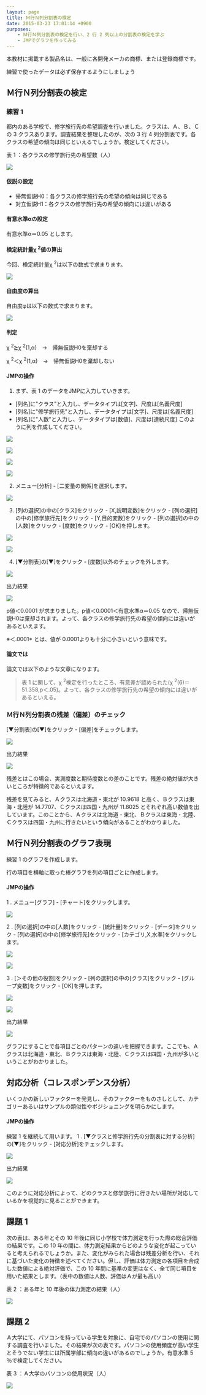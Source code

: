 ```yaml
---
layout: page
title: Ｍ行Ｎ列分割表の検定
date: 2015-03-23 17:01:14 +0900
purposes:
    - Ｍ行Ｎ列分割表の検定を行い、2 行 2 列以上の分割表の検定を学ぶ
    - JMPでグラフを作ってみる
---
```


本教材に掲載する製品名は、一般に各開発メーカの商標、または登録商標です。

練習で使ったデータは必ず保存するようにしましょう


Ｍ行Ｎ列分割表の検定
--------------
### 練習 1


都内のある学校で、修学旅行先の希望調査を行いました。クラスは、Ａ、Ｂ、Ｃの 3 クラスあります。調査結果を整理したのが、次の 3 行 4 列分割表です。各クラスの希望の傾向は同じといえるでしょうか。検定してください。

表 1 ：各クラスの修学旅行先の希望数（人）

![](./pic/05_01exQ.png)


#### 仮説の設定

* 帰無仮説H0：各クラスの修学旅行先の希望の傾向は同じである
* 対立仮説H1：各クラスの修学旅行先の希望の傾向には違いがある

#### 有意水準&alpha;の設定


有意水準&alpha;＝0.05 とします。

#### 検定統計量&chi; <sup>2</sup>値の算出


今回、検定統計量&chi; <sup>2</sup>は以下の数式で求まります。

![](./pic/05_02x.png)


#### 自由度の算出


自由度&phi;は以下の数式で求まります。

![](./pic/05_03f.png)


#### 判定

&chi; <sup>2</sup>≧&chi; <sup>2</sup>(1,&alpha;)　→　帰無仮説H0を棄却する

&chi; <sup>2</sup>＜&chi; <sup>2</sup>(1,&alpha;)　→　帰無仮説H0を棄却しない

#### JMPの操作

1. まず、表 1 のデータをJMPに入力していきます。
 * [列名]に"クラス"と入力し、データタイプは[文字]、尺度は[名義尺度]
 * [列名]に"修学旅行先"と入力し、データタイプは[文字]、尺度は[名義尺度]
 * [列名]に"人数"と入力し、データタイプは[数値]、尺度は[連続尺度]
このように列を作成してください。

![](./pic/05_04newline.png)

![](./pic/05_05newline.png)

![](./pic/05_06newline.png)

![](./pic/05_07input.png)

2. メニュー[分析] - [二変量の関係]を選択します。

![](./pic/05_08analysis.png)

3. [列の選択]の中の[クラス]をクリック - [X,説明変数]をクリック - [列の選択]の中の[修学旅行先]をクリック - [Y,目的変数]をクリック - [列の選択]の中の[人数]をクリック - [度数]をクリック - [OK]を押します。

![](./pic/05_09analysis.png)

![](./pic/05_10analysis.png)

4. [▼分割表]の[▼]をクリック - [度数]以外のチェックを外します。

![](./pic/05_11analysis.png)


出力結果

![](./pic/05_12analysis.png)


p値＜0.0001 が求まりました。p値＜0.0001＜有意水準&alpha;＝0.05 なので、帰無仮説H0は棄却されます。よって、各クラスの修学旅行先の希望の傾向には違いがあるといえます。

※＜.0001* とは、値が 0.0001よりも十分に小さいという意味です。

#### 論文では


論文では以下のような文章になります。




> 表 1 に関して、&chi; <sup>2</sup>検定を行ったところ、有意差が認められた(&chi; <sup>2</sup>(6)＝51.358,p＜.05)。よって、各クラスの修学旅行先の希望の傾向には違いがあるといえる。 


### Ｍ行Ｎ列分割表の残差（偏差）のチェック

[▼分割表]の[▼]をクリック - [偏差]をチェックします。

![](./pic/05_13analysis.png)


出力結果

![](./pic/05_14analysis.png)


残差とはこの場合、実測度数と期待度数との差のことです。残差の絶対値が大きいところが特徴的であるといえます。

残差を見てみると、Ａクラスは北海道・東北が 10.9618 と高く、Ｂクラスは東海・北陸が 14.7707、Ｃクラスは四国・九州が 11.8025 とそれぞれ高い数値を出しています。このことから、Ａクラスは北海道・東北、Ｂクラスは東海・北陸、Ｃクラスは四国・九州に行きたいという傾向があることがわかりました。


Ｍ行Ｎ列分割表のグラフ表現
--------------
練習 1 のグラフを作成します。

行の項目を横軸に取った棒グラフを列の項目ごとに作成します。

#### JMPの操作

1 . メニュー[グラフ] - [チャート]をクリックします。

![](./pic/05_15chart.png)

2 . [列の選択]の中の[人数]をクリック - [統計量]をクリック - [データ]をクリック - [列の選択]の中の[修学旅行先]をクリック - [カテゴリ,X,水準]をクリックします。

![](./pic/05_16chart.png)

![](./pic/05_17chart.png)

3 . [＞その他の役割]をクリック - [列の選択]の中の[クラス]をクリック - [グループ変数]をクリック - [OK]を押します。

![](./pic/05_18chart.png)

![](./pic/05_19chart.png)


出力結果

![](./pic/05_20chart.png)


グラフにすることで各項目ごとのパターンの違いを把握できます。ここでも、Ａクラスは北海道・東北、Ｂクラスは東海・北陸、Ｃクラスは四国・九州が多いということがわかりました。


対応分析（コレスポンデンス分析）
--------------

いくつかの新しいファクターを発見し、そのファクターをものさしとして、カテゴリーあるいはサンプルの類似性やポジショニングを明らかにします。

#### JMPの操作


練習 1 を継続して用います。
1 . [▼クラスと修学旅行先の分割表に対する分析]の[▼]をクリック - [対応分析]をチェックします。

![](./pic/05_21analysis.png)

出力結果

![](./pic/05_22analysis.png)

このように対応分析によって、どのクラスと修学旅行に行きたい場所が対応しているかを視覚的に見ることができます。


課題 1
--------------

次の表は、ある年とその 10 年後に同じ小学校で体力測定を行った際の総合評価の結果です。この 10 年の間に、体力測定結果からどのような変化が起こっていると考えられるでしょうか。また、変化がみられた場合は残差分析を行い、それに基づいた変化の特徴を述べてください。但し、評価は体力測定の各項目を合成した数値による絶対評価で、この 10 年間に基準の変更はなく、全て同じ項目を用いた結果とします。（表中の数値は人数、評価はＡが最も高い）

表 2 ：ある年と 10 年後の体力測定の結果（人）

![](./pic/05_23Q.png)



課題 2
--------------

Ａ大学にて、パソコンを持っている学生を対象に、自宅でのパソコンの使用に関する調査を行いました。その結果が次の表です。パソコンの使用頻度が高い学生とそうでない学生には所属学部に傾向の違いがあるのでしょうか。有意水準 5 ％で検定してください。

表 3 ：Ａ大学のパソコンの使用状況（人）

![](./pic/05_24Q.png)
